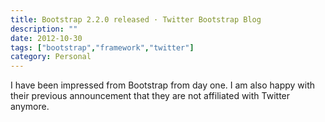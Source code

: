 ```yaml
---
title: Bootstrap 2.2.0 released · Twitter Bootstrap Blog
description: ""
date: 2012-10-30
tags: ["bootstrap","framework","twitter"]
category: Personal
---
```



<p>I have been impressed from Bootstrap from day one. I am also happy with their previous announcement that they are not affiliated with Twitter anymore.</p>
